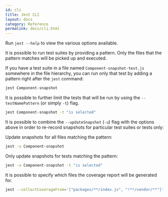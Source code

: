 ```yaml
---
id: cli
title: Jest CLI
layout: docs
category: Reference
permalink: docs/cli.html
---
```


Run `jest --help` to view the various options available.

It is possible to run test suites by providing a pattern. Only the files that the pattern matches will be picked up and executed.

If you have a test suite in a file named `Component-snapshot-test.js` somewhere in the file hierarchy, you can run only that test by adding a pattern right after the `jest` command:

```bash
jest Component-snapshot
```

It is possible to further limit the tests that will be run by using the `--testNamePattern` (or simply `-t`) flag.

```bash
jest Component-snapshot -t "is selected"
```

It is possible to combine the `--updateSnapshot` (`-u`) flag with the options above in order to re-record snapshots for particular test suites or tests only:

Update snapshots for all files matching the pattern:
```bash
jest -u Component-snapshot
```

Only update snapshots for tests matching the pattern:
```bash
jest -u Component-snapshot -t "is selected"
```

It is possible to specify which files the coverage report will be generated for.

```bash
jest --collectCoverageFrom='["packages/**/index.js", "!**/vendor/**"]' --coverage
```

